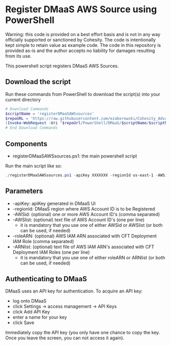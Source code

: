 # Register DMaaS AWS Source using PowerShell

Warning: this code is provided on a best effort basis and is not in any way officially supported or sanctioned by Cohesity. The code is intentionally kept simple to retain value as example code. The code in this repository is provided as-is and the author accepts no liability for damages resulting from its use.

This powershell script registers DMaaS AWS Sources.

## Download the script

Run these commands from PowerShell to download the script(s) into your current directory

```powershell
# Download Commands
$scriptName = 'registerDMaaSAWSsources'
$repoURL = 'https://raw.githubusercontent.com/ezaborowski/Cohesity_Advanced_Services/main/PowerShell/DMaaS'
(Invoke-WebRequest -Uri "$repoUrl/PowerShell/DMaaS/$scriptName/$scriptName.ps1").content | Out-File "$scriptName.ps1"; (Get-Content "$scriptName.ps1") | Set-Content "$scriptName.ps1"
# End Download Commands
```

## Components

* registerDMaaSAWSsources.ps1: the main powershell script

Run the main script like so:

```powershell
./registerDMaaSAWSsources.ps1 -apiKey XXXXXXX -regionId us-east-1 -AWSid XXXXXXX -roleArn "AWS_ARN"
```

## Parameters

* -apiKey: apiKey generated in DMaaS UI
* -regionId: DMaaS region where AWS Account ID is to be Registered
* -AWSid: (optional) one or more AWS Account ID's (comma separated)
* -AWSlist: (optional) text file of AWS Account ID's (one per line)
    * it is mandatory that you use one of either AWSid or AWSlist (or both can be used, if needed)
* -roleARN: (optional) AWS IAM ARN associated with CFT Deployment IAM Role (comma separated)
* -ARNlist: (optional) text file of AWS IAM ARN's associated with CFT Deployment IAM Roles (one per line)
    * it is mandatory that you use one of either roleARN or ARNlist (or both can be used, if needed)


## Authenticating to DMaaS

DMaaS uses an API key for authentication. To acquire an API key:

* log onto DMaaS
* click Settings -> access management -> API Keys
* click Add API Key
* enter a name for your key
* click Save

Immediately copy the API key (you only have one chance to copy the key. Once you leave the screen, you can not access it again).
